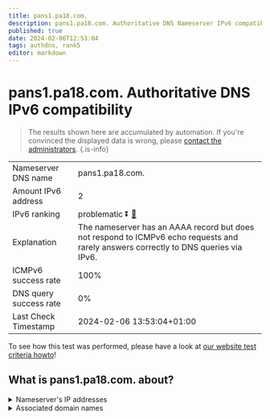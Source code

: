 ```yaml
---
title: pans1.pa18.com.
description: pans1.pa18.com. Authoritative DNS Nameserver IPv6 compatibility
published: true
date: 2024-02-06T12:53:04
tags: authdns, rank5
editor: markdown
---
```


# pans1.pa18.com. Authoritative DNS IPv6 compatibility

> The results shown here are accumulated by automation. If you're convinced the displayed data is wrong, please [contact the administrators](/howto/chat). 
{.is-info}




|   |   |
| - | - |
| Nameserver DNS name | pans1.pa18.com.
| Amount IPv6 address | 2
| IPv6 ranking | problematic :arrow_double_down: [🔗](/howto/ranking) |
| Explanation | The nameserver has an AAAA record but does not respond to ICMPv6 echo requests and rarely answers correctly to DNS queries via IPv6. |
| ICMPv6 success rate | 100%|
| DNS query success rate | 0% |
| Last Check Timestamp | 2024-02-06 13:53:04+01:00 |

To see how this test was performed, please have a look at [our website test criteria howto](/howto/testcriteria/authdns)!


## What is pans1.pa18.com. about?




<details>
<summary>Nameserver's IP addresses</summary>

2404:7180:a000:100:0:1:0:7

2404:7180:a021:300:0:1:0:7

</details>



<details>
<summary>Associated domain names</summary>

bank.pingan.com

</details>
